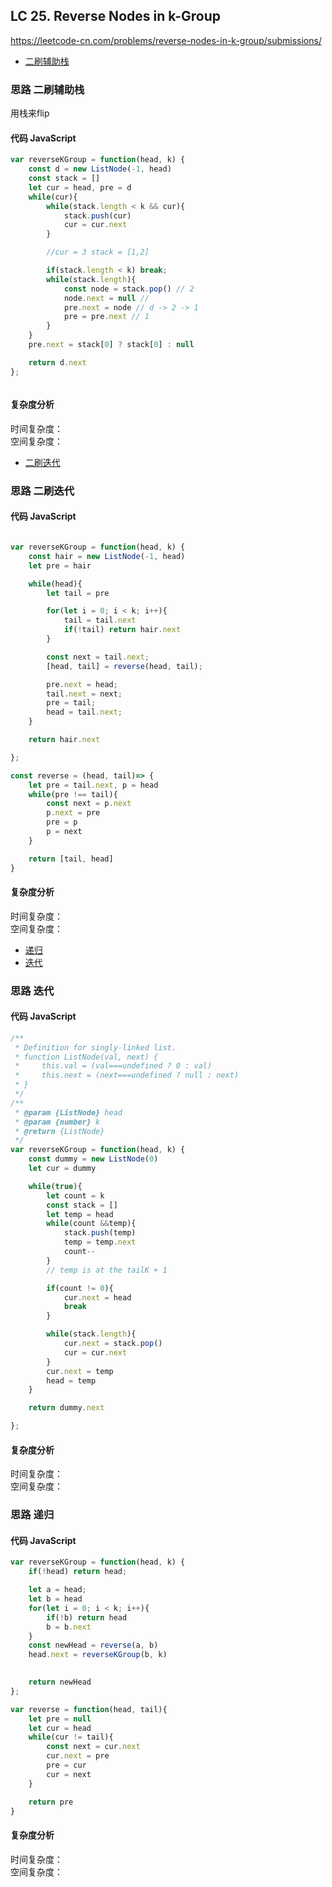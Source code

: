 ## LC 25. Reverse Nodes in k-Group
https://leetcode-cn.com/problems/reverse-nodes-in-k-group/submissions/




- [二刷辅助栈](#思路-二刷辅助栈)

### 思路 二刷辅助栈
用栈来flip
#### 代码 JavaScript

```JavaScript
var reverseKGroup = function(head, k) {
    const d = new ListNode(-1, head)
    const stack = []
    let cur = head, pre = d
    while(cur){
        while(stack.length < k && cur){
            stack.push(cur)
            cur = cur.next
        }

        //cur = 3 stack = [1,2]

        if(stack.length < k) break;
        while(stack.length){
            const node = stack.pop() // 2
            node.next = null //
            pre.next = node // d -> 2 -> 1
            pre = pre.next // 1
        }
    }
    pre.next = stack[0] ? stack[0] : null

    return d.next
};



```

#### 复杂度分析
时间复杂度： </br>
空间复杂度：

- [二刷迭代](#思路-二刷迭代)

### 思路 二刷迭代

#### 代码 JavaScript

```JavaScript

var reverseKGroup = function(head, k) {
    const hair = new ListNode(-1, head)
    let pre = hair

    while(head){
        let tail = pre

        for(let i = 0; i < k; i++){
            tail = tail.next
            if(!tail) return hair.next
        }

        const next = tail.next;
        [head, tail] = reverse(head, tail);

        pre.next = head;
        tail.next = next;
        pre = tail;
        head = tail.next;
    }

    return hair.next

};

const reverse = (head, tail)=> {
    let pre = tail.next, p = head
    while(pre !== tail){
        const next = p.next
        p.next = pre
        pre = p
        p = next
    }

    return [tail, head]
}
```

#### 复杂度分析
时间复杂度： </br>
空间复杂度：


- [递归](#思路-递归)
- [迭代](#思路-迭代)

### 思路 迭代

#### 代码 JavaScript

```JavaScript
/**
 * Definition for singly-linked list.
 * function ListNode(val, next) {
 *     this.val = (val===undefined ? 0 : val)
 *     this.next = (next===undefined ? null : next)
 * }
 */
/**
 * @param {ListNode} head
 * @param {number} k
 * @return {ListNode}
 */
var reverseKGroup = function(head, k) {
    const dummy = new ListNode(0)
    let cur = dummy

    while(true){
        let count = k
        const stack = []
        let temp = head
        while(count &&temp){
            stack.push(temp)
            temp = temp.next
            count--
        }
        // temp is at the tailK + 1

        if(count != 0){
            cur.next = head
            break
        }

        while(stack.length){
            cur.next = stack.pop()
            cur = cur.next
        }
        cur.next = temp
        head = temp
    }

    return dummy.next

};

```

#### 复杂度分析
时间复杂度： </br>
空间复杂度：
### 思路 递归

#### 代码 JavaScript

```JavaScript
var reverseKGroup = function(head, k) {
    if(!head) return head;

    let a = head;
    let b = head
    for(let i = 0; i < k; i++){
        if(!b) return head
        b = b.next
    }
    const newHead = reverse(a, b)
    head.next = reverseKGroup(b, k)
   

    return newHead
};

var reverse = function(head, tail){
    let pre = null
    let cur = head
    while(cur != tail){
        const next = cur.next
        cur.next = pre
        pre = cur
        cur = next
    }

    return pre
}

```

#### 复杂度分析
时间复杂度： </br>
空间复杂度：
